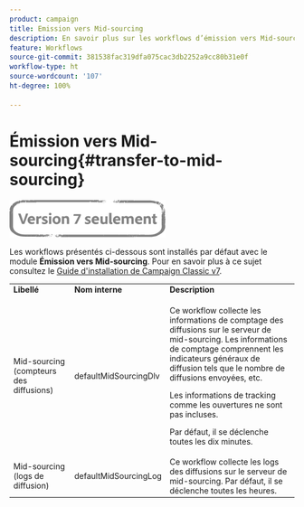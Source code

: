 ```yaml
---
product: campaign
title: Emission vers Mid-sourcing
description: En savoir plus sur les workflows d’émission vers Mid-sourcing
feature: Workflows
source-git-commit: 381538fac319dfa075cac3db2252a9cc80b31e0f
workflow-type: ht
source-wordcount: '107'
ht-degree: 100%

---
```



# Émission vers Mid-sourcing{#transfer-to-mid-sourcing}

![](../../assets/v7-only.svg)

Les workflows présentés ci-dessous sont installés par défaut avec le module **Émission vers Mid-sourcing**. Pour en savoir plus à ce sujet consultez le [ Guide d&#39;installation de Campaign Classic v7](../../installation/using/mid-sourcing-deployment.md).

<table> 
 <tbody> 
  <tr> 
   <td> <strong>Libellé</strong><br /> </td> 
   <td> <strong>Nom interne</strong><br /> </td> 
   <td> <strong>Description</strong><br /> </td> 
  </tr> 
  <tr> 
   <td> <span class="uicontrol">Mid-sourcing (compteurs des diffusions)</span> <br /> </td> 
   <td> <span class="uicontrol">defaultMidSourcingDlv</span> <br /> </td> 
   <td> <p>Ce workflow collecte les informations de comptage des diffusions sur le serveur de mid-sourcing. Les informations de comptage comprennent les indicateurs généraux de diffusion tels que le nombre de diffusions envoyées, etc.</p> <p>Les informations de tracking comme les ouvertures ne sont pas incluses.</p> <p>Par défaut, il se déclenche toutes les dix minutes.</p> </td> 
  </tr> 
  <tr> 
   <td> <span class="uicontrol">Mid-sourcing (logs de diffusion)</span> <br /> </td> 
   <td> <span class="uicontrol">defaultMidSourcingLog</span> <br /> </td> 
   <td> Ce workflow collecte les logs des diffusions sur le serveur de mid-sourcing. Par défaut, il se déclenche toutes les heures.<br /> </td> 
  </tr> 
 </tbody> 
</table>

